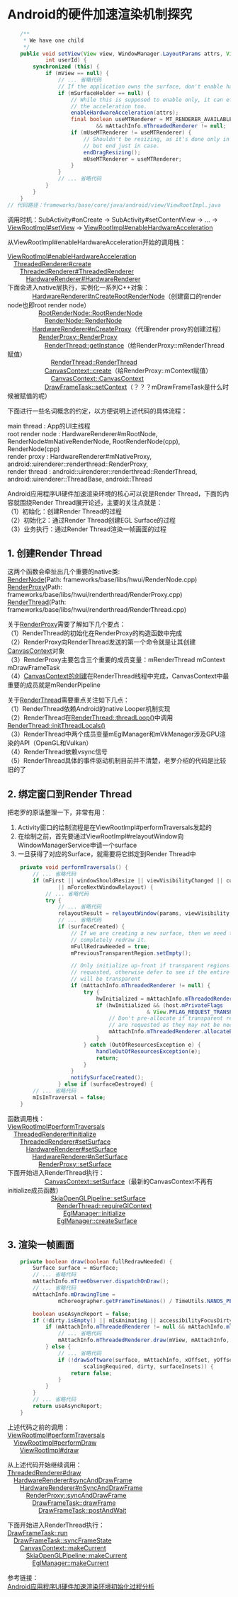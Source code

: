 # Android的硬件加速渲染机制探究

```java
    /**
     * We have one child
     */
    public void setView(View view, WindowManager.LayoutParams attrs, View panelParentView,
            int userId) {
        synchronized (this) {
            if (mView == null) {
                // ... 省略代码
                // If the application owns the surface, don't enable hardware acceleration
                if (mSurfaceHolder == null) {
                    // While this is supposed to enable only, it can effectively disable
                    // the acceleration too.
                    enableHardwareAcceleration(attrs);
                    final boolean useMTRenderer = MT_RENDERER_AVAILABLE
                            && mAttachInfo.mThreadedRenderer != null;
                    if (mUseMTRenderer != useMTRenderer) {
                        // Shouldn't be resizing, as it's done only in window setup,
                        // but end just in case.
                        endDragResizing();
                        mUseMTRenderer = useMTRenderer;
                    }
                }
                // ... 省略代码
            }
        }
    }
// 代码路径：frameworks/base/core/java/android/view/ViewRootImpl.java
```

调用时机：SubActivity#onCreate -> SubActivity#setContentView -> ... -> [ViewRootImpl#setView][setView] -> [ViewRootImpl#enableHardwareAcceleration][enableHardwareAcceleration]  

从ViewRootImpl#enableHardwareAcceleration开始的调用栈：  

[ViewRootImpl#enableHardwareAcceleration][enableHardwareAcceleration]  
&emsp;[ThreadedRenderer#create][ThreadedRendererCreadte]  
&emsp;&emsp;[ThreadedRenderer#ThreadedRenderer][ThreadedRendererConstructorLink]  
&emsp;&emsp;&emsp;[HardwareRenderer#HardwareRenderer][HardwareRenderer]  
下面会进入native层执行，实例化一系列C++对象：  
&emsp;&emsp;&emsp;&emsp;[HardwareRenderer#nCreateRootRenderNode][nCreateRootRenderNodeLink]（创建窗口的render node也即root render node）  
&emsp;&emsp;&emsp;&emsp;&emsp;[RootRenderNode::RootRenderNode][RootRenderNodeLink]  
&emsp;&emsp;&emsp;&emsp;&emsp;&emsp;[RenderNode::RenderNode][RenderNodeLink]  
&emsp;&emsp;&emsp;&emsp;[HardwareRenderer#nCreateProxy][nCreateProxyLink]（代理render proxy的创建过程）  
&emsp;&emsp;&emsp;&emsp;&emsp;[RenderProxy::RenderProxy][RenderProxyLink]  
&emsp;&emsp;&emsp;&emsp;&emsp;&emsp;[RenderThread::getInstance][RenderThreadGetInstanceLink]（给RenderProxy::mRenderThread赋值）  
&emsp;&emsp;&emsp;&emsp;&emsp;&emsp;&emsp;[RenderThread::RenderThread][RenderThreadConstructorLink]  
&emsp;&emsp;&emsp;&emsp;&emsp;&emsp;[CanvasContext::create][CanvasContextCreateLink]（给RenderProxy::mContext赋值）  
&emsp;&emsp;&emsp;&emsp;&emsp;&emsp;&emsp;[CanvasContext::CanvasContext][CanvasContextLink]  
&emsp;&emsp;&emsp;&emsp;&emsp;&emsp;[DrawFrameTask::setContext][DrawFrameTaskSetCtxLink]（？？？mDrawFrameTask是什么时候被赋值的呢）  

[ThreadedRendererConstructorLink]:https://cs.android.com/android/platform/superproject/+/master:frameworks/base/core/java/android/view/ThreadedRenderer.java;l=288
[RootRenderNodeLink]:https://cs.android.com/android/platform/superproject/+/master:frameworks/base/libs/hwui/RootRenderNode.h;l=32
[RenderNodeLink]:https://cs.android.com/android/platform/superproject/+/master:frameworks/base/libs/hwui/RenderNode.cpp;l=61
[RenderProxyLink]:https://cs.android.com/android/platform/superproject/+/master:frameworks/base/libs/hwui/renderthread/RenderProxy.cpp;l=36
[RenderThreadGetInstanceLink]:https://cs.android.com/android/platform/superproject/+/master:frameworks/base/libs/hwui/renderthread/RenderThread.cpp;l=118
[RenderThreadConstructorLink]:https://cs.android.com/android/platform/superproject/+/master:frameworks/base/libs/hwui/renderthread/RenderThread.cpp;l=127
[CanvasContextCreateLink]:https://cs.android.com/android/platform/superproject/+/master:frameworks/base/libs/hwui/renderthread/CanvasContext.cpp;l=59
[CanvasContextLink]:https://cs.android.com/android/platform/superproject/+/master:frameworks/base/libs/hwui/renderthread/CanvasContext.cpp;l=97
[DrawFrameTaskSetCtxLink]:https://cs.android.com/android/platform/superproject/+/master:frameworks/base/libs/hwui/renderthread/DrawFrameTask.cpp;l=40

下面进行一些名词概念的约定，以方便说明上述代码的具体流程：  

main thread : App的UI主线程  
root render node : HardwareRenderer#mRootNode, RenderNode#mNativeRenderNode, RootRenderNode(cpp), RenderNode(cpp)  
render proxy : HardwareRenderer#mNativeProxy, android::uirenderer::renderthread::RenderProxy,  
render thread : android::uirenderer::renderthread::RenderThread, android::uirenderer::ThreadBase, android::Thread  

Android应用程序UI硬件加速渲染环境的核心可以说是Render Thread，下面的内容就围绕Render Thread展开论述，主要的关注点就是：  
（1）初始化：创建Render Thread的过程  
（2）初始化2：通过Render Thread创建EGL Surface的过程  
（3）业务执行：通过Render Thread渲染一帧画面的过程  

## 1. 创建Render Thread

这两个函数会牵扯出几个重要的native类:  
[RenderNode][RenderNodeLink](Path: frameworks/base/libs/hwui/RenderNode.cpp)  
[RenderProxy][RenderProxyLink](Path: frameworks/base/libs/hwui/renderthread/RenderProxy.cpp)  
[RenderThread][RenderThreadLink](Path: frameworks/base/libs/hwui/renderthread/RenderThread.cpp)  

关于[RenderProxy][RenderProxyLink]需要了解如下几个要点：  
（1）RenderThread的初始化在RenderProxy的构造函数中完成  
（2）RenderProxy向RenderThread发送的第一个命令就是让其创建[CanvasContext][CanvasContextLink]对象  
（3）RenderProxy主要包含三个重要的成员变量：mRenderThread mContext mDrawFrameTask  
（4）[CanvasContext的创建][CanvasContextCreateLink]在RenderThread线程中完成，CanvasContext中最重要的成员就是mRenderPipeline  

关于[RenderThread][RenderThreadLink]需要重点关注如下几点：  
（1）RenderThread依赖Android的native Looper机制实现  
（2）RenderThread在[RenderThread::threadLoop()][threadLoopLink]中调用[RenderThread::initThreadLocals()][initThreadLocalsLink]  
（3）RenderThread中两个成员变量mEglManager和mVkManager涉及GPU渲染的API（OpenGL和Vulkan）  
（4）RenderThread依赖vsync信号  
（5）RenderThread具体的事件驱动机制目前并不清楚，老罗介绍的代码是比较旧的了  

## 2. 绑定窗口到Render Thread

把老罗的原话整理一下，非常有用：  

1. Activity窗口的绘制流程是在ViewRootImpl#performTraversals发起的  
2. 在绘制之前，首先要通过ViewRootImpl#relayoutWindow向WindowManagerService申请一个surface  
3. 一旦获得了对应的Surface，就需要将它绑定到Render Thread中  

```java
    private void performTraversals() {
        // ... 省略代码
        if (mFirst || windowShouldResize || viewVisibilityChanged || cutoutChanged || params != null
                || mForceNextWindowRelayout) {
            // ... 省略代码
            try {
                // ... 省略代码
                relayoutResult = relayoutWindow(params, viewVisibility, insetsPending);
                // ... 省略代码
                if (surfaceCreated) {
                    // If we are creating a new surface, then we need to
                    // completely redraw it.
                    mFullRedrawNeeded = true;
                    mPreviousTransparentRegion.setEmpty();

                    // Only initialize up-front if transparent regions are not
                    // requested, otherwise defer to see if the entire window
                    // will be transparent
                    if (mAttachInfo.mThreadedRenderer != null) {
                        try {
                            hwInitialized = mAttachInfo.mThreadedRenderer.initialize(mSurface);
                            if (hwInitialized && (host.mPrivateFlags
                                            & View.PFLAG_REQUEST_TRANSPARENT_REGIONS) == 0) {
                                // Don't pre-allocate if transparent regions
                                // are requested as they may not be needed
                                mAttachInfo.mThreadedRenderer.allocateBuffers();
                            }
                        } catch (OutOfResourcesException e) {
                            handleOutOfResourcesException(e);
                            return;
                        }
                    }
                    notifySurfaceCreated();
                } else if (surfaceDestroyed) {
        // ... 省略代码
        mIsInTraversal = false;
    }
```

函数调用栈：  
[ViewRootImpl#performTraversals][performTraversals]  
&emsp;[ThreadedRenderer#initialize][initialize]  
&emsp;&emsp;[ThreadedRenderer#setSurface][setSurface]  
&emsp;&emsp;&emsp;[HardwareRenderer#setSurface][setSurface1]  
&emsp;&emsp;&emsp;&emsp;[HardwareRenderer#nSetSurface][nSetSurface]  
&emsp;&emsp;&emsp;&emsp;&emsp;[RenderProxy::setSurface][setSurface3]  
下面开始进入RenderThread执行：  
&emsp;&emsp;&emsp;&emsp;&emsp;&emsp;[CanvasContext::setSurface][setSurface4]（最新的CanvasContext不再有initialize成员函数）  
&emsp;&emsp;&emsp;&emsp;&emsp;&emsp;&emsp;[SkiaOpenGLPipeline::setSurface][setSurface5]  
&emsp;&emsp;&emsp;&emsp;&emsp;&emsp;&emsp;&emsp;[RenderThread::requireGlContext][requireGlContextLink]  
&emsp;&emsp;&emsp;&emsp;&emsp;&emsp;&emsp;&emsp;&emsp;[EglManager::initialize][EglInitLink]  
&emsp;&emsp;&emsp;&emsp;&emsp;&emsp;&emsp;&emsp;[EglManager::createSurface][EglCreateSurfLink]

## 3. 渲染一帧画面

```java
    private boolean draw(boolean fullRedrawNeeded) {
        Surface surface = mSurface;
        // ... 省略代码
        mAttachInfo.mTreeObserver.dispatchOnDraw();
        // ... 省略代码
        mAttachInfo.mDrawingTime =
                mChoreographer.getFrameTimeNanos() / TimeUtils.NANOS_PER_MS;

        boolean useAsyncReport = false;
        if (!dirty.isEmpty() || mIsAnimating || accessibilityFocusDirty) {
            if (mAttachInfo.mThreadedRenderer != null && mAttachInfo.mThreadedRenderer.isEnabled()) {
                // ... 省略代码
                mAttachInfo.mThreadedRenderer.draw(mView, mAttachInfo, this);
            } else {
                // ... 省略代码
                if (!drawSoftware(surface, mAttachInfo, xOffset, yOffset,
                        scalingRequired, dirty, surfaceInsets)) {
                    return false;
                }
            }
        }
        // ... 省略代码
        return useAsyncReport;
    }
```

上述代码之前的调用：  
[ViewRootImpl#performTraversals][performTraversalsLink3]  
&emsp;[ViewRootImpl#performDraw][performDrawLink3]  
&emsp;&emsp;[ViewRootImpl#draw][drawLink3]  

从上述代码开始继续调用：  
[ThreadedRenderer#draw][threadedRenderDrawLink3]  
&emsp;[HardwareRenderer#syncAndDrawFrame][syncAndDrawFrame3]  
&emsp;&emsp;[HardwareRenderer#nSyncAndDrawFrame][nSyncAndDrawFrame3]  
&emsp;&emsp;&emsp;[RenderProxy::syncAndDrawFrame][RenderProxySyncAndDrawFrame3]  
&emsp;&emsp;&emsp;&emsp;[DrawFrameTask::drawFrame][TaskDrawFrame3]  
&emsp;&emsp;&emsp;&emsp;&emsp;[DrawFrameTask::postAndWait][TaskPostAndWait3]  

下面开始进入RenderThread执行：  
[DrawFrameTask::run][DrawFrameTaskRun3]  
&emsp;[DrawFrameTask::syncFrameState][syncFrameState3]  
&emsp;&emsp;[CanvasContext::makeCurrent][ContextMakeCurrent3]  
&emsp;&emsp;&emsp;[SkiaOpenGLPipeline::makeCurrent][PipeMakeCurrent3]  
&emsp;&emsp;&emsp;&emsp;[EglManager::makeCurrent][EglMakeCurrent3]  

参考链接：  
[Android应用程序UI硬件加速渲染环境初始化过程分析](https://blog.csdn.net/luoshengyang/article/details/45769759)

[setView]:https://cs.android.com/android/platform/superproject/+/master:frameworks/base/core/java/android/view/ViewRootImpl.java;l=977
[enableHardwareAcceleration]:https://cs.android.com/android/platform/superproject/+/master:frameworks/base/core/java/android/view/ViewRootImpl.java;l=1298

[ThreadedRendererCreadte]:https://cs.android.com/android/platform/superproject/+/master:frameworks/base/core/java/android/view/ThreadedRenderer.java;l=252
[HardwareRenderer]:https://cs.android.com/android/platform/superproject/+/master:frameworks/base/graphics/java/android/graphics/HardwareRenderer.java;l=157
[nCreateRootRenderNodeLink]:https://cs.android.com/android/platform/superproject/+/master:frameworks/base/libs/hwui/jni/android_graphics_HardwareRenderer.cpp;l=138
[nCreateProxyLink]:https://cs.android.com/android/platform/superproject/+/master:frameworks/base/libs/hwui/jni/android_graphics_HardwareRenderer.cpp;l=145

[RenderNodeLink]:https://cs.android.com/android/platform/superproject/+/master:frameworks/base/libs/hwui/RenderNode.cpp
[RenderProxyLink]:https://cs.android.com/android/platform/superproject/+/master:frameworks/base/libs/hwui/renderthread/RenderProxy.cpp;l=36
[RenderThreadLink]:https://cs.android.com/android/platform/superproject/+/master:frameworks/base/libs/hwui/renderthread/RenderThread.cpp;l=127
[threadLoopLink]:https://cs.android.com/android/platform/superproject/+/master:frameworks/base/libs/hwui/renderthread/RenderThread.cpp;l=323
[initThreadLocalsLink]:https://cs.android.com/android/platform/superproject/+/master:frameworks/base/libs/hwui/renderthread/RenderThread.cpp;l=164

[CanvasContextLink]:https://cs.android.com/android/platform/superproject/+/master:frameworks/base/libs/hwui/renderthread/CanvasContext.cpp;l=59
[CanvasContextCreateLink]:https://cs.android.com/android/platform/superproject/+/master:frameworks/base/libs/hwui/renderthread/CanvasContext.cpp;l=59

[performTraversals]:https://cs.android.com/android/platform/superproject/+/master:frameworks/base/core/java/android/view/ViewRootImpl.java;l=2718
[initialize]:https://cs.android.com/android/platform/superproject/+/master:frameworks/base/core/java/android/view/ThreadedRenderer.java;l=361
[setSurface]:https://cs.android.com/android/platform/superproject/+/master:frameworks/base/core/java/android/view/ThreadedRenderer.java;l=410
[setSurface1]:https://cs.android.com/android/platform/superproject/+/master:frameworks/base/graphics/java/android/graphics/HardwareRenderer.java;l=299
[nSetSurface]:https://cs.android.com/android/platform/superproject/+/master:frameworks/base/libs/hwui/jni/android_graphics_HardwareRenderer.cpp;l=174
[setSurface3]:https://cs.android.com/android/platform/superproject/+/master:frameworks/base/libs/hwui/renderthread/RenderProxy.cpp;l=79
[setSurface4]:https://cs.android.com/android/platform/superproject/+/master:frameworks/base/libs/hwui/renderthread/CanvasContext.cpp;l=157
[setSurface5]:https://cs.android.com/android/platform/superproject/+/master:frameworks/base/libs/hwui/pipeline/skia/SkiaOpenGLPipeline.cpp;l=160
[requireGlContextLink]:https://cs.android.com/android/platform/superproject/+/master:frameworks/base/libs/hwui/renderthread/RenderThread.cpp;l=179
[EglInitLink]:https://cs.android.com/android/platform/superproject/+/master:frameworks/base/libs/hwui/renderthread/EglManager.cpp;l=101
[EglCreateSurfLink]:https://cs.android.com/android/platform/superproject/+/master:frameworks/base/libs/hwui/renderthread/EglManager.cpp;l=309

[performTraversalsLink3]:https://cs.android.com/android/platform/superproject/+/master:frameworks/base/core/java/android/view/ViewRootImpl.java;l=3104
[performDrawLink3]:https://cs.android.com/android/platform/superproject/+/master:frameworks/base/core/java/android/view/ViewRootImpl.java;l=3833
[drawLink3]:https://cs.android.com/android/platform/superproject/+/master:frameworks/base/core/java/android/view/ViewRootImpl.java;l=4106
[threadedRenderDrawLink3]:https://cs.android.com/android/platform/superproject/+/master:frameworks/base/core/java/android/view/ThreadedRenderer.java;l=638
[syncAndDrawFrame3]:https://cs.android.com/android/platform/superproject/+/master:frameworks/base/graphics/java/android/graphics/HardwareRenderer.java;l=432
[nSyncAndDrawFrame3]:https://cs.android.com/android/platform/superproject/+/master:frameworks/base/libs/hwui/jni/android_graphics_HardwareRenderer.cpp;l=227
[RenderProxySyncAndDrawFrame3]:https://cs.android.com/android/platform/superproject/+/master:frameworks/base/libs/hwui/renderthread/RenderProxy.cpp;l=120
[TaskDrawFrame3]:https://cs.android.com/android/platform/superproject/+/master:frameworks/base/libs/hwui/renderthread/DrawFrameTask.cpp;l=68
[TaskPostAndWait3]:https://cs.android.com/android/platform/superproject/+/master:frameworks/base/libs/hwui/renderthread/DrawFrameTask.cpp;l=78
[DrawFrameTaskRun3]:https://cs.android.com/android/platform/superproject/+/master:frameworks/base/libs/hwui/renderthread/DrawFrameTask.cpp;l=84
[syncFrameState3]:https://cs.android.com/android/platform/superproject/+/master:frameworks/base/libs/hwui/renderthread/DrawFrameTask.cpp;l=128
[ContextMakeCurrent3]:https://cs.android.com/android/platform/superproject/+/master:frameworks/base/libs/hwui/renderthread/CanvasContext.cpp;l=250
[PipeMakeCurrent3]:https://cs.android.com/android/platform/superproject/+/master:frameworks/base/libs/hwui/pipeline/skia/SkiaOpenGLPipeline.cpp;l=56
[EglMakeCurrent3]:https://cs.android.com/android/platform/superproject/+/master:frameworks/base/libs/hwui/renderthread/EglManager.cpp;l=401
